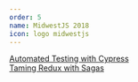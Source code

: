 ```yaml
---
order: 5
name: MidwestJS 2018
icon: logo midwestjs
---
```

[Automated Testing with Cypress](https://mike-plummer.github.io/cypress-presentation/)  
[Taming Redux with Sagas](https://mike-plummer.github.io/redux-sagas-presentation/)